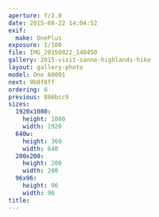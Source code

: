 ```yaml
---
aperture: f/2.0
date: 2015-08-22 14:04:52
exif:
  make: OnePlus
exposure: 1/100
file: IMG_20150822_140450
gallery: 2015-visit-sanne-highlands-hike
layout: gallery-photo
model: One A0001
next: 9b8f8ff
ordering: 6
previous: 886bcc9
sizes:
  1920x1080:
    height: 1080
    width: 1920
  640w:
    height: 360
    width: 640
  200x200:
    height: 200
    width: 200
  96x96:
    height: 96
    width: 96
title: 
---
```

